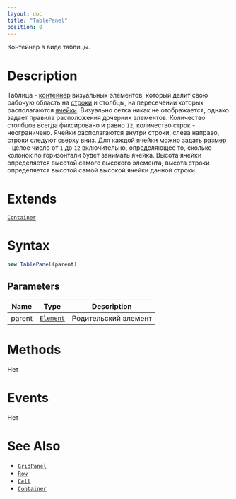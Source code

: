 ```yaml
---
layout: doc
title: "TablePanel"
position: 0
---
```


Контейнер в виде таблицы.

# Description

Таблица - [контейнер](../../Core/Elements/Container/) визуальных элементов, который делит свою рабочую
область на [строки](Row/) и столбцы, на пересечении которых располагаются [ячейки](Cell/). Визуально
сетка никак не отображается, однако задает правила расположения дочерних элементов. Количество
столбцов всегда фиксировано и равно `12`, количество строк - неограничено. Ячейки располагаются
внутри строки, слева направо, строки следуют сверху вниз. Для каждой ячейки можно
[задать размер](Cell/Cell.setColumnSpan/) - целое число от `1` до `12` включительно,
определяющее то, сколько колонок по горизонтали будет занимать ячейка.
Высота ячейки определяется высотой самого высокого элемента, высота строки определяется высотой
самой высокой ячейки данной строки.

# Extends

[`Container`](../../Core/Elements/Container/)

# Syntax

```js
new TablePanel(parent)
```

## Parameters

|Name|Type|Description|
|----|----|-----------|
|parent|[`Element`](../../Core/Elements/Element)|Родительский элемент|

# Methods

Нет

# Events

Нет

# See Also

* [`GridPanel`](../GridPanel/)
* [`Row`](Row/)
* [`Cell`](Cell/)
* [`Container`](../../Core/Elements/Container/)
